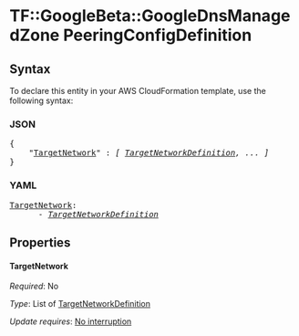# TF::GoogleBeta::GoogleDnsManagedZone PeeringConfigDefinition

## Syntax

To declare this entity in your AWS CloudFormation template, use the following syntax:

### JSON

<pre>
{
    "<a href="#targetnetwork" title="TargetNetwork">TargetNetwork</a>" : <i>[ <a href="targetnetworkdefinition.md">TargetNetworkDefinition</a>, ... ]</i>
}
</pre>

### YAML

<pre>
<a href="#targetnetwork" title="TargetNetwork">TargetNetwork</a>: <i>
      - <a href="targetnetworkdefinition.md">TargetNetworkDefinition</a></i>
</pre>

## Properties

#### TargetNetwork

_Required_: No

_Type_: List of <a href="targetnetworkdefinition.md">TargetNetworkDefinition</a>

_Update requires_: [No interruption](https://docs.aws.amazon.com/AWSCloudFormation/latest/UserGuide/using-cfn-updating-stacks-update-behaviors.html#update-no-interrupt)

